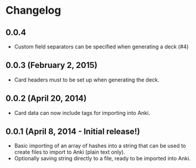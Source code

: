# Changelog

## 0.0.4
* Custom field separators can be specified when generating a deck (#4)

## 0.0.3 (February 2, 2015)
* Card headers must to be set up when generating the deck.

## 0.0.2 (April 20, 2014)
* Card data can now include tags for importing into Anki.

## 0.0.1 (April 8, 2014 - Initial release!)
* Basic importing of an array of hashes into a string that can be used to create files to import to Anki (plain text only).
* Optionally saving string directly to a file, ready to be imported into Anki.
